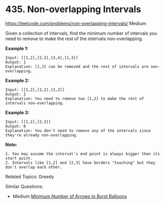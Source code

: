 # 435. Non-overlapping Intervals
<https://leetcode.com/problems/non-overlapping-intervals/>
Medium

Given a collection of intervals, find the minimum number of intervals you need to remove to make the rest of the intervals non-overlapping.

 

**Example 1:**

    Input: [[1,2],[2,3],[3,4],[1,3]]
    Output: 1
    Explanation: [1,3] can be removed and the rest of intervals are non-overlapping.

**Example 2:**

    Input: [[1,2],[1,2],[1,2]]
    Output: 2
    Explanation: You need to remove two [1,2] to make the rest of intervals non-overlapping.

**Example 3:**

    Input: [[1,2],[2,3]]
    Output: 0
    Explanation: You don't need to remove any of the intervals since they're already non-overlapping.
 

**Note:**

    1. You may assume the interval's end point is always bigger than its start point.
    2. Intervals like [1,2] and [2,3] have borders "touching" but they don't overlap each other.


Related Topics: Greedy

Similar Questions: 
* Medium [Minimum Number of Arrows to Burst Balloons](https://leetcode.com/problems/minimum-number-of-arrows-to-burst-balloons/)
